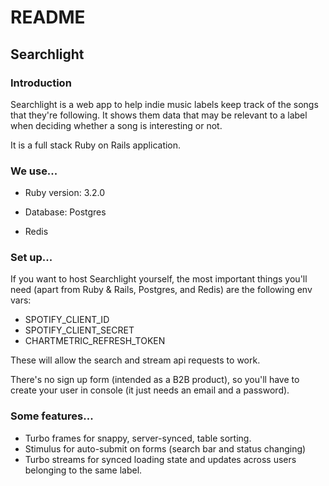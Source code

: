 # README

## Searchlight

### Introduction

Searchlight is a web app to help indie music labels keep track of the songs that they're following. It shows them data that may be relevant to a label when deciding whether a song is interesting or not. 

It is a full stack Ruby on Rails application.

### We use...

* Ruby version: 3.2.0

* Database: Postgres

* Redis

### Set up...

If you want to host Searchlight yourself, the most important things you'll need (apart from Ruby & Rails, Postgres, and Redis) are the following env vars:

* SPOTIFY_CLIENT_ID
* SPOTIFY_CLIENT_SECRET
* CHARTMETRIC_REFRESH_TOKEN

These will allow the search and stream api requests to work. 

There's no sign up form (intended as a B2B product), so you'll have to create your user in console (it just needs an email and a password). 

### Some features...

* Turbo frames for snappy, server-synced, table sorting.
* Stimulus for auto-submit on forms (search bar and status changing)
* Turbo streams for synced loading state and updates across users belonging to the same label. 

